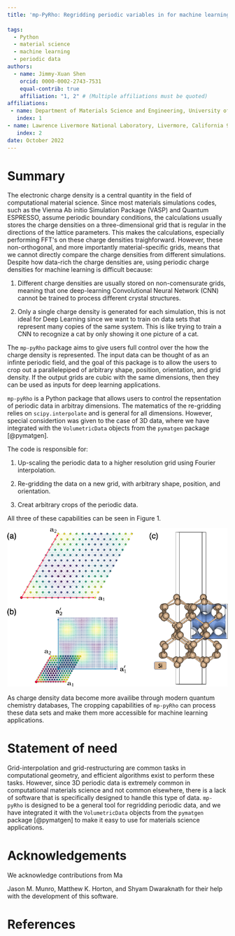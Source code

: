 ```yaml
---
title: 'mp-PyRho: Regridding periodic variables in for machine learning'

tags:
  - Python
  - material science
  - machine learning
  - periodic data
authors:
  - name: Jimmy-Xuan Shen
    orcid: 0000-0002-2743-7531 
    equal-contrib: true
    affiliation: "1, 2" # (Multiple affiliations must be quoted)
affiliations:
 - name: Department of Materials Science and Engineering, University of California, Berkeley, Berkeley, California 94720, United States
   index: 1
- name: Lawrence Livermore National Laboratory, Livermore, California 94550, United States
   index: 2
date: October 2022
---
```


# Summary

The electronic charge density is a central quantity in the field of computational material science.
Since most materials simulations codes, such as the Vienna Ab initio Simulation Package (VASP) and Quantum ESPRESSO, assume periodic boundary conditions, the calculations usually stores the charge densities on a three-dimensional grid that is regular in the directions of the lattice parameters.
This makes the calculations, especially performing FFT's on these charge densities traighforward.
However, these non-orthogonal, and more importantly material-specific grids, means that we cannot directly compare the charge densities from different simulations.
Despite how data-rich the charge densities are, using periodic charge densities for machine learning is difficult because:

1. Different charge densities are usually stored on non-comensurate grids, meaning that one deep-learning Convolutional Neural Network (CNN) cannot be trained to process different crystal structures.

2. Only a single charge density is generated for each simulation, this is not ideal for Deep Learning since we want to train on data sets that represent many copies of the same system.  This is like trying to train a CNN to recognize a cat by only showing it one picture of a cat.

The `mp-pyRho` package aims to give users full control over the how the charge density is represented.
The input data can be thought of as an infinte periodic field, and the goal of this package is to allow the users to crop out a parallelepiped of arbitrary shape, position, orientation, and grid density.
If the output grids are cubic with the same dimensions, then they can be used as inputs for deep learning applications.

`mp-pyRho` is a Python package that allows users to control the repsentation of periodic data in arbitray dimensions.
The matematics of the re-gridding relies on `scipy.interpolate` and is general for all dimensions.
However, special considertion was given to the case of 3D data, where we have integrated with the `VolumetricData` objects from the `pymatgen` package [@pymatgen].

The code is responsible for:
1. Up-scaling the periodic data to a higher resolution grid using Fourier interpolation.

2. Re-gridding the data on a new grid, with arbitrary shape, position, and orientation.

3. Creat arbitrary crops of the periodic data.

All three of these capabilities can be seen in Figure 1. 

![Figure 1. (a) Demonstration of Fourier interpolation of a 2D periodic field. (b) Demonstration of regridding on a 2D periodic field. (c) Demonstration of cropping of a 3D periodic field.](fig1.png)

As charge density data become more availibe through modern quantum chemistry databases, The cropping capabilities of `mp-pyRho` can process these data sets and make them more accessible for machine learning applications.


# Statement of need

Grid-interpolation and grid-restructuring are common tasks in computational geometry, and efficient algorithms exist to perform these tasks.
However, since 3D periodic data is extremely common in computational materials science and not common elsewhere, there is a lack of software that is specifically designed to handle this type of data.
`mp-pyRho` is designed to be a general tool for regridding periodic data, and we have integrated it with the `VolumetricData` objects from the `pymatgen` package [@pymatgen] to make it easy to use for materials science applications.

# Acknowledgements

We acknowledge contributions from Ma

Jason M. Munro, Matthew K. Horton, and Shyam Dwaraknath for their help with the development of this software.

# References